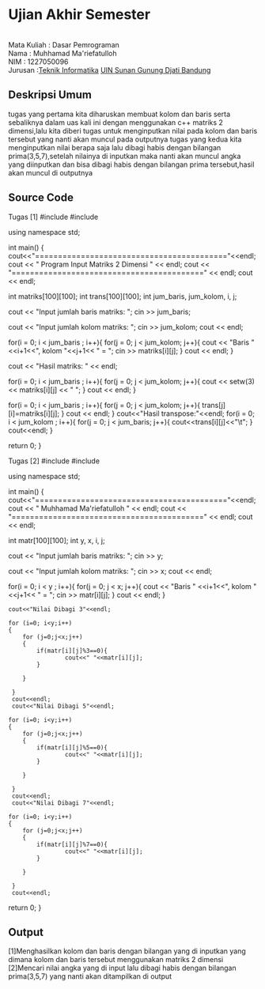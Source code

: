 # Ujian Akhir Semester 
<br>Mata Kuliah 	: Dasar Pemrograman
<br> Nama		: Muhhamad Ma'riefatulloh
<br>NIM		:	1227050096
<br>Jurusan		:[Teknik Informatika](http://if.uinsgd.ac.id/) [UIN Sunan Gunung Djati Bandung](https://uinsgd.ac.id/) 

## Deskripsi Umum
tugas yang pertama kita diharuskan membuat kolom dan baris serta sebaliknya dalam uas kali ini dengan menggunakan c++ matriks 2 dimensi,lalu kita diberi tugas untuk menginputkan nilai pada kolom dan baris tersebut yang nanti akan muncul pada outputnya
tugas yang kedua kita menginputkan nilai berapa saja lalu dibagi habis dengan bilangan prima(3,5,7),setelah nilainya di inputkan maka nanti akan muncul angka yang diinputkan dan bisa dibagi habis dengan bilangan prima tersebut,hasil akan muncul di outputnya

## Source Code
Tugas [1]
#include <iostream>
#include <iomanip>
 
using namespace std;
 
int main()
{
	cout<<"=========================================="<<endl;
  cout << "     Program Input Matriks 2 Dimensi " << endl;
  cout << "==========================================" << endl;
  cout << endl;
 
  int matriks[100][100];
  int trans[100][100];
  int jum_baris, jum_kolom, i, j;
 
  cout << "Input jumlah baris matriks: ";
  cin >> jum_baris;
 
  cout << "Input jumlah kolom matriks: ";
  cin >> jum_kolom;
  cout << endl;
 
  for(i = 0; i < jum_baris ; i++){
    for(j = 0; j < jum_kolom; j++){
      cout << "Baris " <<i+1<<", kolom "<<j+1<< " = ";
      cin >> matriks[i][j];
    }
    cout << endl;
  }
 
  cout << "Hasil matriks: " << endl;
 
  for(i = 0; i < jum_baris ; i++){
    for(j = 0; j < jum_kolom; j++){
      cout << setw(3) << matriks[i][j] << " ";
    }
    cout << endl;
  }
  
  for(i = 0; i < jum_baris ; i++){
    for(j = 0; j < jum_kolom; j++){
      trans[j][i]=matriks[i][j];
    }
    cout << endl;
  }
  cout<<"Hasil transpose:"<<endl;
  for(i = 0; i < jum_kolom ; i++){
    for(j = 0; j < jum_baris; j++){
      cout<<trans[i][j]<<"\t";
    }
    cout<<endl;
}
 
  return 0;
}


Tugas [2]
#include <iostream>
#include <iomanip>
 
using namespace std;
 
int main()
{
	cout<<"=========================================="<<endl;
  cout << "         Muhhamad Ma'riefatulloh " << endl;
  cout << "==========================================" << endl;
  cout << endl;
 
  int matr[100][100];
  int y, x, i, j;
 
  cout << "Input jumlah baris matriks: ";
  cin >> y;
 
  cout << "Input jumlah kolom matriks: ";
  cin >> x;
  cout << endl;
 
  for(i = 0; i < y ; i++){
    for(j = 0; j < x; j++){
      cout << "Baris " <<i+1<<", kolom "<<j+1<< " = ";
      cin >> matr[i][j];
    }
    cout << endl;
  }

	cout<<"Nilai Dibagi 3"<<endl;
	
	for (i=0; i<y;i++)
	{
		for (j=0;j<x;j++)
		{
			if(matr[i][j]%3==0){
					cout<<" "<<matr[i][j];
			}
			
		}
	
	 } 
	 cout<<endl;
	 cout<<"Nilai Dibagi 5"<<endl;
	
	for (i=0; i<y;i++)
	{
		for (j=0;j<x;j++)
		{
			if(matr[i][j]%5==0){
					cout<<" "<<matr[i][j];
			}
			
		}
	
	 } 
	 cout<<endl;
	 cout<<"Nilai Dibagi 7"<<endl;
	
	for (i=0; i<y;i++)
	{
		for (j=0;j<x;j++)
		{
			if(matr[i][j]%7==0){
					cout<<" "<<matr[i][j];
			}
			
		}
	
	 } 
	 cout<<endl;
  return 0;
}

## Output
[1]Menghasilkan kolom dan baris dengan bilangan yang di inputkan yang dimana kolom dan baris tersebut menggunakan matriks 2 dimensi 
[2]Mencari nilai angka yang di input lalu dibagi habis dengan bilangan prima(3,5,7) yang nanti akan ditampilkan di output

